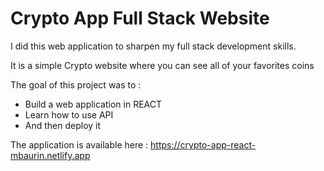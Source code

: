 # Crypto App Full Stack Website

I did this web application to sharpen my full stack development skills.

It is a simple Crypto website where you can see all of your favorites coins

The goal of this project was to :
  - Build a web application in REACT
  - Learn how to use API
  - And then deploy it

The application is available here : https://crypto-app-react-mbaurin.netlify.app
